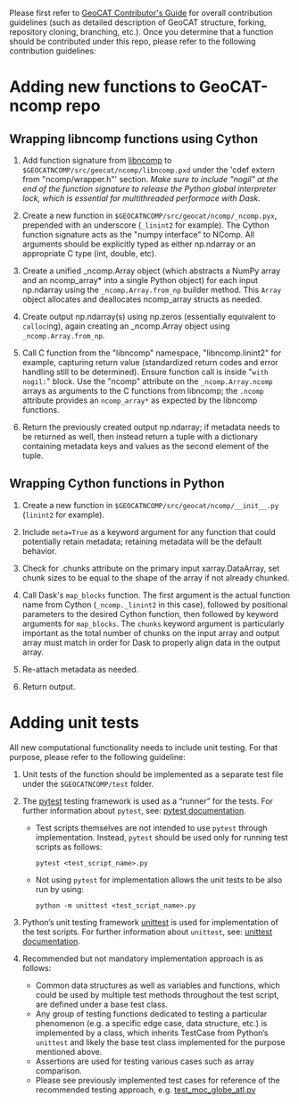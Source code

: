 Please first refer to [GeoCAT Contributor's Guide](https://geocat.ucar.edu/pages/contributing.html) for overall 
contribution guidelines (such as detailed description of GeoCAT structure, forking, repository cloning, 
branching, etc.). Once you determine that a function should be contributed under this repo, please refer to the 
following contribution guidelines:


# Adding new functions to GeoCAT-ncomp repo

## Wrapping libncomp functions using Cython

1. Add function signature from [libncomp](https://github.com/NCAR/libncomp) 
to `$GEOCATNCOMP/src/geocat/ncomp/libncomp.pxd` under the 'cdef extern from "ncomp/wrapper.h"' section. 
*Make sure to include "nogil" at the end of the function signature to release the Python global interpreter lock, 
which is essential for multithreaded performace with Dask.*

2. Create a new function in `$GEOCATNCOMP/src/geocat/ncomp/_ncomp.pyx`, prepended with an underscore 
(`_linint2` for example). The Cython function signature acts as the "numpy interface" to NComp. All arguments should 
be explicitly typed as either np.ndarray or an appropriate C type (int, double, etc).

3. Create a unified _ncomp.Array object (which abstracts a NumPy array and an ncomp_array* into a single Python object) 
for each input np.ndarray using the `_ncomp.Array.from_np` builder method. This `Array` object allocates and deallocates 
ncomp_array structs as needed.

4. Create output np.ndarray(s) using np.zeros (essentially equivalent to `calloc`ing), again creating an _ncomp.Array 
object using `_ncomp.Array.from_np`.

5. Call C function from the "libncomp" namespace, "libncomp.linint2" for example, capturing return value (standardized 
return codes and error handling still to be determined). Ensure function call is inside "`with nogil:`" block. 
Use the "ncomp" attribute on the `_ncomp.Array.ncomp` arrays as arguments to the C functions from libncomp; the `.ncomp` 
attribute provides an `ncomp_array*` as expected by the libncomp functions.

6. Return the previously created output np.ndarray; if metadata needs to be returned as well, then instead return a 
tuple with a dictionary containing metadata keys and values as the second element of the tuple.


## Wrapping Cython functions in Python

1. Create a new function in `$GEOCATNCOMP/src/geocat/ncomp/__init__.py` (`linint2` for example).

2. Include `meta=True` as a keyword argument for any function that could potentially retain metadata; retaining metadata 
will be the default behavior.

3. Check for .chunks attribute on the primary input xarray.DataArray, set chunk sizes to be equal to the shape of the 
array if not already chunked.

4. Call Dask's `map_blocks` function. The first argument is the actual function name from Cython (`_ncomp._linint2` in 
this case), followed by positional parameters to the desired Cython function, then followed by keyword arguments 
for `map_blocks`. The `chunks` keyword argument is particularly important as the total number of chunks on the input 
array and output array must match in order for Dask to properly align data in the output array.

5. Re-attach metadata as needed.

6. Return output.


# Adding unit tests

All new computational functionality needs to include unit testing. For that purpose, please refer to the following 
guideline:

1. Unit tests of the function should be implemented as a separate test file under the `$GEOCATNCOMP/test` folder.

2. The [pytest](https://docs.pytest.org/en/stable/contents.html) testing framework is used as a “runner” for the tests. 
For further information about `pytest`, see: [pytest documentation](https://docs.pytest.org/en/stable/contents.html).
    - Test scripts themselves are not intended to use `pytest` through implementation. Instead, `pytest` should be used 
    only for running test scripts as follows:
    
        `pytest <test_script_name>.py` 

    - Not using `pytest` for implementation allows the unit tests to be also run by using: 

        `python -m unittest <test_script_name>.py`
        
3. Python’s unit testing framework [unittest](https://docs.python.org/3/library/unittest.html) is used for 
implementation of the test scripts. For further information about `unittest`, 
see: [unittest documentation](https://docs.python.org/3/library/unittest.html).

4. Recommended but not mandatory implementation approach is as follows:
    - Common data structures as well as variables and functions, which could be used by multiple test methods throughout 
    the test script, are defined under a base test class.
    - Any group of testing functions dedicated to testing a particular phenomenon (e.g. a specific edge case, data 
    structure, etc.) is implemented by a class, which inherits TestCase from Python’s `unittest` and likely the base 
    test class implemented for the purpose mentioned above.
    - Assertions are used for testing various cases such as array comparison.
    - Please see previously implemented test cases for reference of the recommended testing approach, 
    e.g. [test_moc_globe_atl.py](https://github.com/NCAR/geocat-ncomp/blob/develop/test/test_moc_globe_atl.py)
